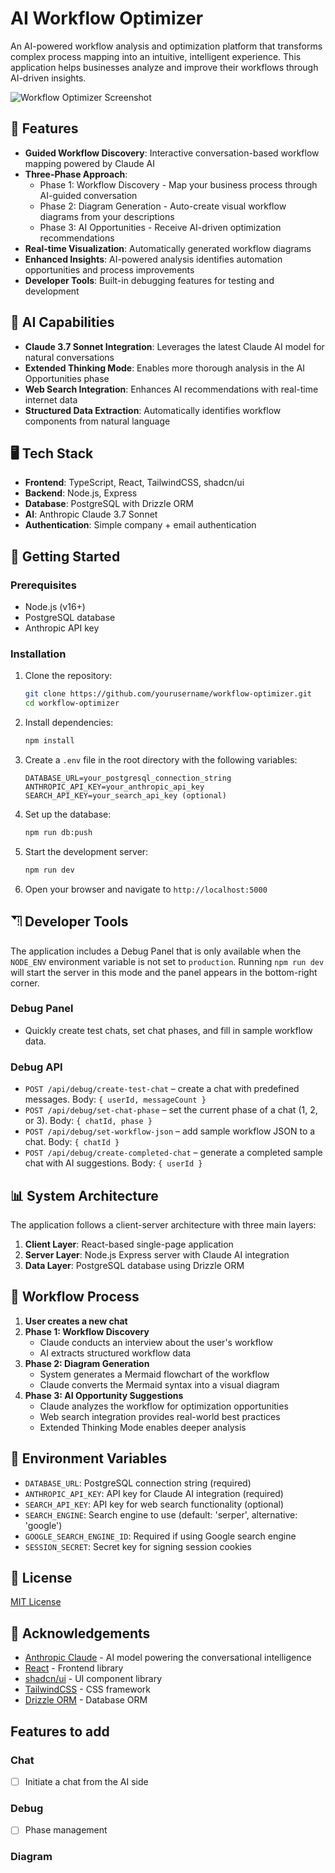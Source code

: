 # AI Workflow Optimizer

An AI-powered workflow analysis and optimization platform that transforms complex process mapping into an intuitive, intelligent experience. This application helps businesses analyze and improve their workflows through AI-driven insights.

![Workflow Optimizer Screenshot](https://via.placeholder.com/800x450?text=AI+Workflow+Optimizer)

## 🌟 Features

- **Guided Workflow Discovery**: Interactive conversation-based workflow mapping powered by Claude AI
- **Three-Phase Approach**:
  - Phase 1: Workflow Discovery - Map your business process through AI-guided conversation
  - Phase 2: Diagram Generation - Auto-create visual workflow diagrams from your descriptions
  - Phase 3: AI Opportunities - Receive AI-driven optimization recommendations
- **Real-time Visualization**: Automatically generated workflow diagrams
- **Enhanced Insights**: AI-powered analysis identifies automation opportunities and process improvements
- **Developer Tools**: Built-in debugging features for testing and development

## 🧠 AI Capabilities

- **Claude 3.7 Sonnet Integration**: Leverages the latest Claude AI model for natural conversations
- **Extended Thinking Mode**: Enables more thorough analysis in the AI Opportunities phase
- **Web Search Integration**: Enhances AI recommendations with real-time internet data
- **Structured Data Extraction**: Automatically identifies workflow components from natural language

## 🖥️ Tech Stack

- **Frontend**: TypeScript, React, TailwindCSS, shadcn/ui
- **Backend**: Node.js, Express
- **Database**: PostgreSQL with Drizzle ORM
- **AI**: Anthropic Claude 3.7 Sonnet
- **Authentication**: Simple company + email authentication

## 🚀 Getting Started

### Prerequisites

- Node.js (v16+)
- PostgreSQL database
- Anthropic API key

### Installation

1. Clone the repository:
   ```bash
   git clone https://github.com/yourusername/workflow-optimizer.git
   cd workflow-optimizer
   ```

2. Install dependencies:
   ```bash
   npm install
   ```

3. Create a `.env` file in the root directory with the following variables:
   ```
   DATABASE_URL=your_postgresql_connection_string
   ANTHROPIC_API_KEY=your_anthropic_api_key
   SEARCH_API_KEY=your_search_api_key (optional)
   ```

4. Set up the database:
   ```bash
   npm run db:push
   ```

5. Start the development server:
   ```bash
   npm run dev
   ```

6. Open your browser and navigate to `http://localhost:5000`

## ⛠ Developer Tools

The application includes a Debug Panel that is only available when the `NODE_ENV` environment variable is not set to `production`. Running `npm run dev` will start the server in this mode and the panel appears in the bottom-right corner.

### Debug Panel
- Quickly create test chats, set chat phases, and fill in sample workflow data.

### Debug API
- `POST /api/debug/create-test-chat` – create a chat with predefined messages. Body: `{ userId, messageCount }`
- `POST /api/debug/set-chat-phase` – set the current phase of a chat (1, 2, or 3). Body: `{ chatId, phase }`
- `POST /api/debug/set-workflow-json` – add sample workflow JSON to a chat. Body: `{ chatId }`
- `POST /api/debug/create-completed-chat` – generate a completed sample chat with AI suggestions. Body: `{ userId }`


## 📊 System Architecture

The application follows a client-server architecture with three main layers:

1. **Client Layer**: React-based single-page application
2. **Server Layer**: Node.js Express server with Claude AI integration
3. **Data Layer**: PostgreSQL database using Drizzle ORM

## 🔄 Workflow Process

1. **User creates a new chat**
2. **Phase 1: Workflow Discovery**
   - Claude conducts an interview about the user's workflow
   - AI extracts structured workflow data
3. **Phase 2: Diagram Generation**
   - System generates a Mermaid flowchart of the workflow
   - Claude converts the Mermaid syntax into a visual diagram
4. **Phase 3: AI Opportunity Suggestions**
   - Claude analyzes the workflow for optimization opportunities
   - Web search integration provides real-world best practices
   - Extended Thinking Mode enables deeper analysis

## 🔐 Environment Variables

- `DATABASE_URL`: PostgreSQL connection string (required)
- `ANTHROPIC_API_KEY`: API key for Claude AI integration (required)
- `SEARCH_API_KEY`: API key for web search functionality (optional)
- `SEARCH_ENGINE`: Search engine to use (default: 'serper', alternative: 'google')
- `GOOGLE_SEARCH_ENGINE_ID`: Required if using Google search engine
- `SESSION_SECRET`: Secret key for signing session cookies

## 📄 License

[MIT License](LICENSE)

## 🙏 Acknowledgements

- [Anthropic Claude](https://www.anthropic.com/) - AI model powering the conversational intelligence
- [React](https://reactjs.org/) - Frontend library
- [shadcn/ui](https://ui.shadcn.com/) - UI component library
- [TailwindCSS](https://tailwindcss.com/) - CSS framework
- [Drizzle ORM](https://orm.drizzle.team/) - Database ORM

## Features to add
### Chat
- [ ] Initiate a chat from the AI side

### Debug

- [ ] Phase management

### Diagram
